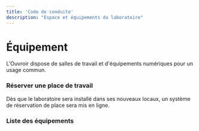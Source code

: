 ```yaml
---
title: 'Code de conduite'
description: "Espace et équipements du laboratoire"
---
```




# Équipement

L'Ouvroir dispose de salles de travail et d'équipements numériques pour un usage commun. 

### Réserver une place de travail

Dès que le laboratoire sera installé dans ses nouveaux locaux, un système de réservation de place sera mis en ligne.



### Liste des équipements

